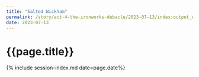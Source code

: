 ```yaml
---
title: "Salted Wickham"
permalink: /story/act-4-the-ironworks-debacle/2023-07-13/index:output_ext
date: 2023-07-13
---
```


# {{page.title}}

{% include session-index.md date=page.date%}
